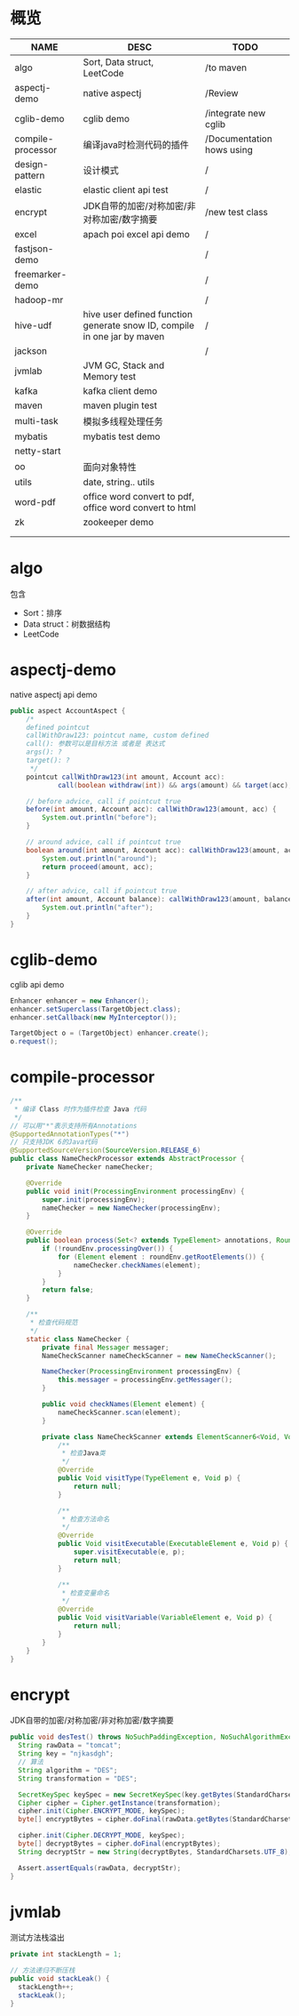 

# 概览

| NAME              | DESC                                                         | TODO                      |
| ----------------- | ------------------------------------------------------------ | ------------------------- |
| algo              | Sort, Data struct, LeetCode                                  | /to maven                 |
| aspectj-demo      | native aspectj                                               | /Review                   |
| cglib-demo        | cglib demo                                                   | /integrate new cglib      |
| compile-processor | 编译java时检测代码的插件                                     | /Documentation hows using |
| design-pattern    | 设计模式                                                     | /                         |
| elastic           | elastic client api test                                      | /                         |
| encrypt           | JDK自带的加密/对称加密/非对称加密/数字摘要                   | /new test class           |
| excel             | apach poi excel api demo                                     | /                         |
| fastjson-demo     |                                                              | /                         |
| freemarker-demo   |                                                              | /                         |
| hadoop-mr         |                                                              | /                         |
| hive-udf          | hive user defined function generate snow ID, compile in one jar by maven | /                         |
| jackson           |                                                              | /                         |
| jvmlab            | JVM GC, Stack and Memory test                                |                           |
| kafka             | kafka client demo                                            |                           |
| maven             | maven plugin test                                            |                           |
| multi-task        | 模拟多线程处理任务                                           |                           |
| mybatis           | mybatis test demo                                            |                           |
| netty-start       |                                                              |                           |
| oo                | 面向对象特性                                                 |                           |
| utils             | date, string.. utils                                         |                           |
| word-pdf          | office word convert to pdf, office word convert to html      |                           |
| zk                | zookeeper demo                                               |                           |
|                   |                                                              |                           |
|                   |                                                              |                           |





# algo

包含

- Sort：排序
- Data struct：树数据结构
- LeetCode



# aspectj-demo

native aspectj api demo



```java
public aspect AccountAspect {
    /*
    defined pointcut
    callWithDraw123: pointcut name, custom defined
    call(): 参数可以是目标方法 或者是 表达式
    args(): ?
    target(): ?
     */
    pointcut callWithDraw123(int amount, Account acc):
            call(boolean withdraw(int)) && args(amount) && target(acc);

    // before advice, call if pointcut true
    before(int amount, Account acc): callWithDraw123(amount, acc) {
        System.out.println("before");
    }

    // around advice, call if pointcut true
    boolean around(int amount, Account acc): callWithDraw123(amount, acc) {
        System.out.println("around");
        return proceed(amount, acc);
    }

    // after advice, call if pointcut true
    after(int amount, Account balance): callWithDraw123(amount, balance) {
        System.out.println("after");
    }
}
```



# cglib-demo

cglib api demo



```java
Enhancer enhancer = new Enhancer();
enhancer.setSuperclass(TargetObject.class);
enhancer.setCallback(new MyInterceptor());

TargetObject o = (TargetObject) enhancer.create();
o.request();
```



# compile-processor

```java
/**
 * 编译 Class 时作为插件检查 Java 代码
 */
// 可以用"*"表示支持所有Annotations
@SupportedAnnotationTypes("*")
// 只支持JDK 6的Java代码
@SupportedSourceVersion(SourceVersion.RELEASE_6)
public class NameCheckProcessor extends AbstractProcessor {
    private NameChecker nameChecker;

    @Override
    public void init(ProcessingEnvironment processingEnv) {
        super.init(processingEnv);
        nameChecker = new NameChecker(processingEnv);
    }

    @Override
    public boolean process(Set<? extends TypeElement> annotations, RoundEnvironment roundEnv) {
        if (!roundEnv.processingOver()) {
            for (Element element : roundEnv.getRootElements()) {
                nameChecker.checkNames(element);
            }
        }
        return false;
    }

    /**
     * 检查代码规范
     */
    static class NameChecker {
        private final Messager messager;
        NameCheckScanner nameCheckScanner = new NameCheckScanner();

        NameChecker(ProcessingEnvironment processingEnv) {
            this.messager = processingEnv.getMessager();
        }

        public void checkNames(Element element) {
            nameCheckScanner.scan(element);
        }

        private class NameCheckScanner extends ElementScanner6<Void, Void> {
            /**
             * 检查Java类
             */
            @Override
            public Void visitType(TypeElement e, Void p) {
                return null;
            }

            /**
             * 检查方法命名
             */
            @Override
            public Void visitExecutable(ExecutableElement e, Void p) {
                super.visitExecutable(e, p);
                return null;
            }

            /**
             * 检查变量命名
             */
            @Override
            public Void visitVariable(VariableElement e, Void p) {
                return null;
            }
        }
    }
}
```



# encrypt

JDK自带的加密/对称加密/非对称加密/数字摘要



```java
public void desTest() throws NoSuchPaddingException, NoSuchAlgorithmException, InvalidKeyException, BadPaddingException, IllegalBlockSizeException {
  String rawData = "tomcat";
  String key = "njkasdgh";
  // 算法
  String algorithm = "DES";
  String transformation = "DES";

  SecretKeySpec keySpec = new SecretKeySpec(key.getBytes(StandardCharsets.UTF_8), algorithm);
  Cipher cipher = Cipher.getInstance(transformation);
  cipher.init(Cipher.ENCRYPT_MODE, keySpec);
  byte[] encryptBytes = cipher.doFinal(rawData.getBytes(StandardCharsets.UTF_8));

  cipher.init(Cipher.DECRYPT_MODE, keySpec);
  byte[] decryptBytes = cipher.doFinal(encryptBytes);
  String decryptStr = new String(decryptBytes, StandardCharsets.UTF_8);

  Assert.assertEquals(rawData, decryptStr);
}
```



# jvmlab



测试方法栈溢出

```java
private int stackLength = 1;

// 方法递归不断压栈
public void stackLeak() {
  stackLength++;
  stackLeak();
}
```

